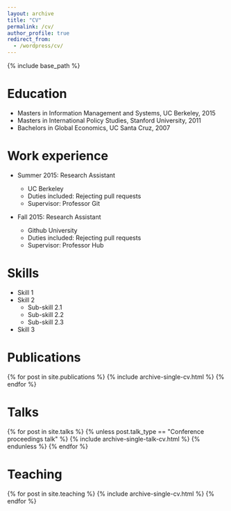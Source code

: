```yaml
---
layout: archive
title: "CV"
permalink: /cv/
author_profile: true
redirect_from:
  - /wordpress/cv/
---
```


{% include base_path %}

Education
======
* Masters in Information Management and Systems, UC Berkeley, 2015
* Masters in International Policy Studies, Stanford University, 2011
* Bachelors in Global Economics, UC Santa Cruz, 2007

Work experience
======
* Summer 2015: Research Assistant
  * UC Berkeley
  * Duties included: Rejecting pull requests
  * Supervisor: Professor Git

* Fall 2015: Research Assistant
  * Github University
  * Duties included: Rejecting pull requests
  * Supervisor: Professor Hub

Skills
======
* Skill 1
* Skill 2
  * Sub-skill 2.1
  * Sub-skill 2.2
  * Sub-skill 2.3
* Skill 3

Publications
======
  {% for post in site.publications %}
    {% include archive-single-cv.html %}
  {% endfor %}

Talks
======
  {% for post in site.talks %}
    {% unless post.talk_type == "Conference proceedings talk" %}
      {% include archive-single-talk-cv.html %}
    {% endunless %}
  {% endfor %}

Teaching
======
  {% for post in site.teaching %}
    {% include archive-single-cv.html %}
  {% endfor %}
